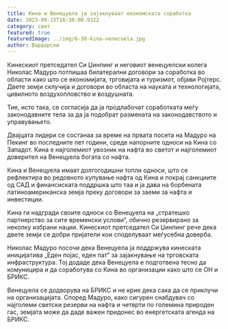 ```yaml
---
title: Кина и Венецуела ја зајакнуваат економската соработка
date: 2023-09-15T16:30:00.932Z
category: свет
featured: true
featuredImage: ../img/6-30-kina-venecuela.jpg
author: Вардарски
---
```

Кинескиот претседател Си Џинпинг и неговиот венецуелски колега Николас Мадуро потпишаа билатерални договори за соработка во области како што се економијата, трговијата и туризмот, објави Ројтерс. Двете земји склучија и договори во областа на науката и технологијата, цивилното воздухопловство и воздушната.

Тие, исто така, се согласија да ја продлабочат соработката меѓу законодавните тела за да ја подобрат размената на законодавството и управувањето.

Двајцата лидери се состанаа за време на првата посета на Мадуро на Пекинг во последните пет години, среде напорните односи на Кина со Западот. Кина е најголемиот увозник на нафта во светот и најголемиот доверител на Венецуела богата со нафта.

Кина и Венецуела имаат долгогодишни топли односи, што се рефлектира во редовното купување нафта од Кина и покрај санкциите од САД и финансиската поддршка што таа и ја дава на борбената латиноамериканска земја преку договори за заеми за нафта и инвестиции.

Кина ги надгради своите односи со Венецуела на „стратешко партнерство за сите временски услови“, обично резервирано за неколку избрани нации. Кинескиот претседател Си Џинпинг рече дека двете земји се добри пријатели кои споделуваат меѓусебна доверба.

Николас Мадуро посочи дека Венецуела ја поддржува кинеската иницијатива „Еден појас, еден пат“ за зајакнување на трговската инфраструктура. Тој додаде дека Венецуела е подготвена тесно да комуницира и да соработува со Кина во организации како што се ОН и БРИКС.

Венецуела се додворува на БРИКС и не крие дека сака да се приклучи на организацијата. Според Мадуро, како сигурен снабдувач со најголеми светски резерви на нафта и четврти по големина природен гас, земјата може да даде важен придонес во енергетската агенда на БРИКС.